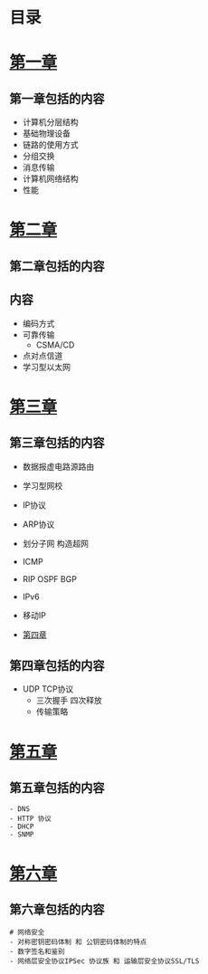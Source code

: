 # 目录
# [第一章](https://github.com/kolibreath/Notes/blob/master/computer_network/%E8%AE%A1%E7%AE%97%E6%9C%BA%E7%BD%91%E7%BB%9C%E7%AC%AC%E4%B8%80%E7%AB%A0.md)
## 第一章包括的内容
- 计算机分层结构
- 基础物理设备
- 链路的使用方式
- 分组交换
- 消息传输
- 计算机网络结构
- 性能

# [第二章](https://github.com/kolibreath/Notes/blob/master/computer_network/计算机网络第二章.md)
## 第二章包括的内容
## 内容
- 编码方式
- 可靠传输
    - CSMA/CD
- 点对点信道
- 学习型以太网

# [第三章](https://github.com/kolibreath/Notes/blob/master/computer_network/计算机网络第三章.md)
## 第三章包括的内容
- 数据报虚电路源路由
- 学习型网校
- IP协议
- ARP协议
- 划分子网 构造超网
- ICMP
- RIP OSPF BGP
- IPv6 
- 移动IP

- [第四章](https://github.com/kolibreath/Notes/blob/master/computer_network/计算机网络第四章.md)
## 第四章包括的内容
- UDP TCP协议
    - 三次握手 四次释放
    - 传输策略
# [第五章](https://github.com/kolibreath/Notes/blob/master/computer_network/计算机网络第五章.md)
## 第五章包括的内容
    - DNS
    - HTTP 协议
    - DHCP
    - SNMP
#  [第六章](https://github.com/kolibreath/Notes/blob/master/computer_network/计算机网络第六章.md)
## 第六章包括的内容
    # 网络安全
    - 对称密钥密码体制 和 公钥密码体制的特点
    - 数字签名和鉴别
    - 网络层安全协议IPSec 协议族 和 运输层安全协议SSL/TLS





